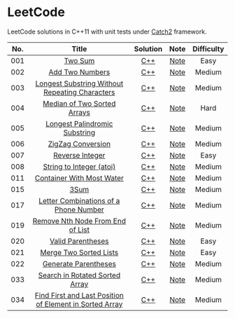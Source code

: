 # LeetCode

LeetCode solutions in C++11 with unit tests under [Catch2](https://github.com/catchorg/Catch2) framework.

| No.  |                            Title                             |                           Solution                           |                             Note                             | Difficulty |
| :--: | :----------------------------------------------------------: | :----------------------------------------------------------: | :----------------------------------------------------------: | :--------: |
| 001  |      [Two Sum](https://leetcode.com/problems/two-sum/)       |        [C++](./Problems/001.%20Two%20Sum/solution.h)         |        [Note](./Problems/001.%20Two%20Sum/README.md)         |    Easy    |
| 002  | [Add Two Numbers](https://leetcode.com/problems/add-two-numbers/) |   [C++](./Problems/002.%20Add%20Two%20Numbers/solution.h)    |   [Note](./Problems/002.%20Add%20Two%20Numbers/README.md)    |   Medium   |
| 003  | [Longest Substring Without Repeating Characters](https://leetcode.com/problems/longest-substring-without-repeating-characters/) | [C++](./Problems/003.%20Longest%20Substring%20Without%20Repeating%20Characters/solution.h) | [Note](./Problems/003.%20Longest%20Substring%20Without%20Repeating%20Characters/README.md) |   Medium   |
| 004  | [Median of Two Sorted Arrays](https://leetcode.com/problems/median-of-two-sorted-arrays/) | [C++](./Problems/004.%20Median%20of%20Two%20Sorted%20Arrays/solution.h) | [Note](./Problems/004.%20Median%20of%20Two%20Sorted%20Arrays/README.md) |    Hard    |
| 005  | [Longest Palindromic Substring](https://leetcode.com/problems/longest-palindromic-substring/) | [C++](./Problems/005.%20Longest%20Palindromic%20Substring/solution.h) | [Note](./Problems/005.%20Longest%20Palindromic%20Substring/README.md) |   Medium   |
| 006  | [ZigZag Conversion](https://leetcode.com/problems/zigzag-conversion/) |   [C++](./Problems/006.%20ZigZag%20Conversion/solution.h)    |   [Note](./Problems/006.%20ZigZag%20Conversion/README.md)    |   Medium   |
| 007  | [Reverse Integer](https://leetcode.com/problems/reverse-integer/) |    [C++](./Problems/007.%20Reverse%20Integer/solution.h)     |    [Note](./Problems/007.%20Reverse%20Integer/README.md)     |    Easy    |
| 008  | [String to Integer (atoi)](https://leetcode.com/problems/string-to-integer-atoi/) | [C++](./Problems/008.%20String%20to%20Integer%20(atoi)/solution.h) | [Note](./Problems/008.%20String%20to%20Integer%20(atoi)/README.md) |   Medium   |
| 011  | [Container With Most Water](https://leetcode.com/problems/container-with-most-water/) | [C++](./Problems/011.%20Container%20With%20Most%20Water/solution.h) | [Note](./Problems/011.%20Container%20With%20Most%20Water/README.md) |   Medium   |
| 015  |         [3Sum](https://leetcode.com/problems/3sum/)          |           [C++](./Problems/015.%203Sum/solution.h)           |           [Note](./Problems/015.%203Sum/README.md)           |   Medium   |
| 017  | [Letter Combinations of a Phone Number](https://leetcode.com/problems/letter-combinations-of-a-phone-number/) | [C++](./Problems/017.%20Letter%20Combinations%20of%20a%20Phone%20Number/solution.h) | [Note](./Problems/017.%20Letter%20Combinations%20of%20a%20Phone%20Number/README.md) |   Medium   |
| 019  | [Remove Nth Node From End of List](https://leetcode.com/problems/remove-nth-node-from-end-of-list/) | [C++](./Problems/019.%20Remove%20Nth%20Node%20From%20End%20of%20List/solution.h) | [Note](./Problems/019.%20Remove%20Nth%20Node%20From%20End%20of%20List/README.md) |   Medium   |
| 020  | [Valid Parentheses](https://leetcode.com/problems/valid-parentheses/) |   [C++](./Problems/020.%20Valid%20Parentheses/solution.h)    |   [Note](./Problems/020.%20Valid%20Parentheses/README.md)    |    Easy    |
| 021  | [Merge Two Sorted Lists](https://leetcode.com/problems/merge-two-sorted-lists/) | [C++](./Problems/021.%20Merge%20Two%20Sorted%20Lists/solution.h) | [Note](./Problems/021.%20Merge%20Two%20Sorted%20Lists/README.md) |    Easy    |
| 022  | [Generate Parentheses](https://leetcode.com/problems/generate-parentheses/) |  [C++](./Problems/022.%20Generate%20Parentheses/solution.h)  |  [Note](./Problems/022.%20Generate%20Parentheses/README.md)  |   Medium   |
| 033  | [Search in Rotated Sorted Array](https://leetcode.com/problems/search-in-rotated-sorted-array/) | [C++](./Problems/033.%20Search%20in%20Rotated%20Sorted%20Array/solution.h) | [Note](./Problems/033.%20Search%20in%20Rotated%20Sorted%20Array/README.md) |   Medium   |
| 034  | [Find First and Last Position of Element in Sorted Array](https://leetcode.com/problems/find-first-and-last-position-of-element-in-sorted-array/) | [C++](./Problems/034.%20Find%20First%20and%20Last%20Position%20of%20Element%20in%20Sorted%20Array/solution.h) | [Note](./Problems/034.%20Find%20First%20and%20Last%20Position%20of%20Element%20in%20Sorted%20Array/README.md) |   Medium   |






